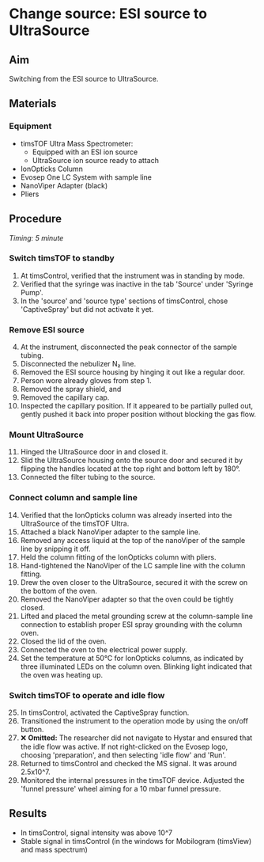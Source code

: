 # Change source: ESI source to UltraSource


## Aim
Switching from the ESI source to UltraSource.


## Materials

### Equipment
- timsTOF Ultra Mass Spectrometer:
  - Equipped with an ESI ion source
  - UltraSource ion source ready to attach
- IonOpticks Column
- Evosep One LC System with sample line
- NanoViper Adapter (black)
- Pliers


## Procedure
*Timing: 5 minute*

### Switch timsTOF to standby
1. At timsControl, verified that the instrument was in standing by mode.
2. Verified that the syringe was inactive in the tab 'Source' under 'Syringe Pump'.
3. In the 'source' and 'source type' sections of timsControl, chose 'CaptiveSpray' but did not activate it yet.

### Remove ESI source
4. At the instrument, disconnected the peak connector of the sample tubing.
5. Disconnected the nebulizer N₂ line.
6. Removed the ESI source housing by hinging it out like a regular door.
7. Person wore already gloves from step 1.
8. Removed the spray shield, and
9. Removed the capillary cap.
10. Inspected the capillary position. If it appeared to be partially pulled out, gently pushed it back into proper position without blocking the gas flow.

### Mount UltraSource
11. Hinged the UltraSource door in and closed it.
12. Slid the UltraSource housing onto the source door and secured it by flipping the handles located at the top right and bottom left by 180°.
13. Connected the filter tubing to the source.

### Connect column and sample line
14. Verified that the IonOpticks column was already inserted into the UltraSource of the timsTOF Ultra.
15. Attached a black NanoViper adapter to the sample line.
16. Removed any access liquid at the top of the nanoViper of the sample line by snipping it off.
17. Held the column fitting of the IonOpticks column with pliers.
18. Hand-tightened the NanoViper of the LC sample line with the column fitting.
19. Drew the oven closer to the UltraSource, secured it with the screw on the bottom of the oven.
20. Removed the NanoViper adapter so that the oven could be tightly closed.
21. Lifted and placed the metal grounding screw at the column-sample line connection to establish proper ESI spray grounding with the column oven.
22. Closed the lid of the oven.
23. Connected the oven to the electrical power supply.
24. Set the temperature at 50°C for IonOpticks columns, as indicated by three illuminated LEDs on the column oven. Blinking light indicated that the oven was heating up.

### Switch timsTOF to operate and idle flow
25. In timsControl, activated the CaptiveSpray function.
26. Transitioned the instrument to the operation mode by using the on/off button.
27. ❌ **Omitted:** The researcher did not navigate to Hystar and ensured that the idle flow was active. If not right-clicked on the Evosep logo, choosing 'preparation', and then selecting 'idle flow' and 'Run'.
28. Returned to timsControl and checked the MS signal. It was around 2.5x10^7.
29. Monitored the internal pressures in the timsTOF device. Adjusted the 'funnel pressure' wheel aiming for a 10 mbar funnel pressure.


## Results
- In timsControl, signal intensity was above 10^7
- Stable signal in timsControl (in the windows for Mobilogram (timsView) and mass spectrum)
